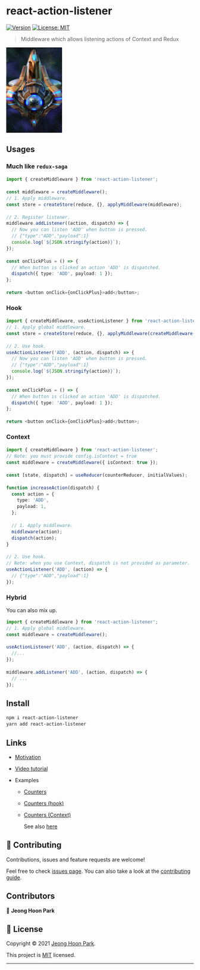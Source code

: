 # react-action-listener

[![Version](https://img.shields.io/npm/v/react-action-listener.svg)](https://www.npmjs.com/package/react-action-listener)
[![License: MIT](https://img.shields.io/github/license/qkreltms/react-action-listener)](https://github.com/qkreltms/react-action-listener/blob/master/LICENSE)

> Middleware which allows listening actions of Context and Redux

<img width='150px' src="./imgs/Observer_SC2_Head1.jpg"/>

## Usages

### Much like `redux-saga`

```ts
import { createMiddleware } from 'react-action-listener';

const middleware = createMiddleware();
// 1. Apply middleware.
const store = createStore(reduce, {}, applyMiddleware(middleware);

// 2. Register listener.
middleware.addListener((action, dispatch) => {
  // Now you can listen 'ADD' when button is pressed.
  // {"type":"ADD","payload":1}
  console.log(`${JSON.stringify(action)}`);
});

const onClickPlus = () => {
  // When button is clicked an action 'ADD' is dispatched.
  dispatch({ type: 'ADD', payload: 1 });
};

return <button onClick={onClickPlus}>add</button>;
```

### Hook

```ts
import { createMiddleware, useActionListener } from 'react-action-listener';
// 1. Apply global middleware.
const store = createStore(reduce, {}, applyMiddleware(createMiddleware()));

// 2. Use hook.
useActionListener('ADD', (action, dispatch) => {
  // Now you can listen 'ADD' when button is pressed.
  // {"type":"ADD","payload":1}
  console.log(`${JSON.stringify(action)}`);
});

const onClickPlus = () => {
  // When button is clicked an action 'ADD' is dispatched.
  dispatch({ type: 'ADD', payload: 1 });
};

return <button onClick={onClickPlus}>add</button>;
```

### Context

```ts
import { createMiddleware } from 'react-action-listener';
// Note: you must provide config.isContext = true
const middleware = createMiddleware({ isContext: true });

const [state, dispatch] = useReducer(counterReducer, initialValues);

function increaseAction(dispatch) {
  const action = {
    type: 'ADD',
    payload: 1,
  };

  // 1. Apply middleware.
  middleware(action);
  dispatch(action);
}

// 2. Use hook.
// Note: when you use Context, dispatch is not provided as parameter.
useActionListener('ADD', (action) => {
  // {"type":"ADD","payload":1}
});
```

### Hybrid

You can also mix up.

```ts
import { createMiddleware } from 'react-action-listener';
// 1. Apply global middleware.
const middleware = createMiddleware();

useActionListener('ADD', (action, dispatch) => {
  //...
});

middleware.addListener('ADD', (action, dispatch) => {
  // ...
});
```

## Install

```sh
npm i react-action-listener
yarn add react-action-listener
```

## Links

- [Motivation]()
- [Video tutorial]()
- Examples

  - [Counters](https://codesandbox.io/s/react-action-listener-5we8j?file=/src/reducer.ts)
  - [Counters (hook)](https://codesandbox.io/s/react-action-listener-counter-example-0dti5?file=/src/reducer.ts)
  - [Counters (Context)](https://codesandbox.io/s/react-action-listener-context-s748z?file=/src/Counter.tsx)

    See also [here](./examples)

## 🤝 Contributing

Contributions, issues and feature requests are welcome!

Feel free to check [issues page](https://github.com/qkreltms/react-action-listener/issues). You can also take a look at the [contributing guide](https://github.com/qkreltms/react-action-listener/blob/master/CONTRIBUTING.md).

## Contributors

👤 **Jeong Hoon Park**
<br/>

## 📝 License

Copyright © 2021 [Jeong Hoon Park](https://github.com/qkreltms).

This project is [MIT](https://github.com/qkreltms/react-action-listener/blob/master/LICENSE) licensed.

---

